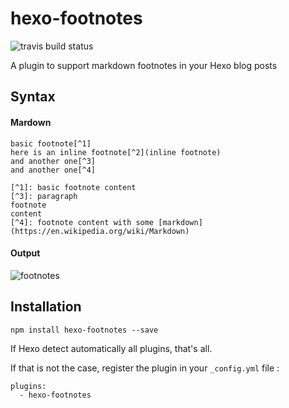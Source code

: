 # hexo-footnotes

![travis build status](https://travis-ci.org/LouisBarranqueiro/hexo-footnotes.svg?branch=master)

A plugin to support markdown footnotes in your Hexo blog posts

## Syntax

#### Mardown
```
basic footnote[^1]
here is an inline footnote[^2](inline footnote)
and another one[^3]
and another one[^4]

[^1]: basic footnote content
[^3]: paragraph
footnote
content
[^4]: footnote content with some [markdown](https://en.wikipedia.org/wiki/Markdown)
```
#### Output
![footnotes](https://raw.githubusercontent.com/LouisBarranqueiro/hexo-footnotes/master/screenshot.png?token=AEfNWh_U1kEIyTb8euyeYHgEvmcXxXtrks5XIflWwA%3D%3D)

## Installation

```
npm install hexo-footnotes --save
```

If Hexo detect automatically all plugins, that's all.  

If that is not the case, register the plugin in your `_config.yml` file :
```
plugins:
  - hexo-footnotes
```
